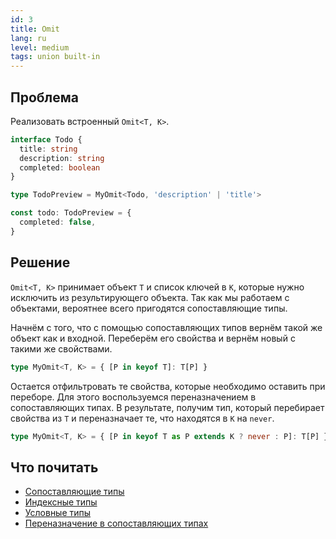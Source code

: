 ```yaml
---
id: 3
title: Omit
lang: ru
level: medium
tags: union built-in
---
```


## Проблема

Реализовать встроенный `Omit<T, K>`.

```typescript
interface Todo {
  title: string
  description: string
  completed: boolean
}

type TodoPreview = MyOmit<Todo, 'description' | 'title'>

const todo: TodoPreview = {
  completed: false,
}
```

## Решение

`Omit<T, K>` принимает объект `T` и список ключей в `K`, которые нужно исключить из результирующего объекта.
Так как мы работаем с объектами, вероятнее всего пригодятся сопоставляющие типы.

Начнём с того, что с помощью сопоставляющих типов вернём такой же объект как и входной.
Переберём его свойства и вернём новый с такими же свойствами.

```typescript
type MyOmit<T, K> = { [P in keyof T]: T[P] }
```

Остается отфильтровать те свойства, которые необходимо оставить при переборе.
Для этого воспользуемся переназначением в сопоставляющих типах.
В результате, получим тип, который перебирает свойства из `T` и переназначает те, что находятся в `K` на `never`.

```typescript
type MyOmit<T, K> = { [P in keyof T as P extends K ? never : P]: T[P] }
```

## Что почитать

- [Сопоставляющие типы](https://www.typescriptlang.org/docs/handbook/advanced-types.html#mapped-types)
- [Индексные типы](https://www.typescriptlang.org/docs/handbook/advanced-types.html#index-types)
- [Условные типы](https://www.typescriptlang.org/docs/handbook/advanced-types.html#conditional-types)
- [Переназначение в сопоставляющих типах](https://www.typescriptlang.org/docs/handbook/release-notes/typescript-4-1.html#key-remapping-in-mapped-types)
